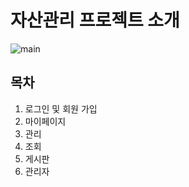 # 자산관리 프로젝트 소개
![main](https://user-images.githubusercontent.com/66577309/83989759-698e5680-a982-11ea-92f7-6ef4b41f5666.PNG)
## 목차
1. 로그인 및 회원 가입
2. 마이페이지
3. 관리
4. 조회
5. 게시판
6. 관리자 
